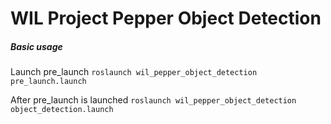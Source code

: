 # WIL Project Pepper Object Detection

##### Basic usage
Launch pre_launch
`roslaunch wil_pepper_object_detection pre_launch.launch`

After pre_launch is launched
`roslaunch wil_pepper_object_detection object_detection.launch`